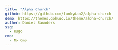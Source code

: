 ```yaml
---
title: "Alpha Church"
github: https://github.com/funkydan2/alpha-church
demo: https://themes.gohugo.io/theme/alpha-church/
author: Daniel Saunders
ssg:
  - Hugo
cms:
  - No Cms
---
```


